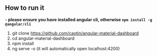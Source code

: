 ## How to run it

**- please ensure you have installed angular cli, otherwise `npm install -g @angular/cli`**

1. git clone https://github.com/caotin/angular-material-dashboard
2. cd angular-material-dashboard
3. npm install
4. ng serve -o (it will automatically open localhost:4200)

